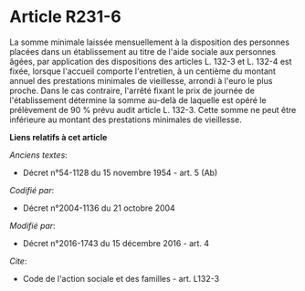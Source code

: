 # Article R231-6

La somme minimale laissée mensuellement à la disposition des personnes placées dans un établissement au titre de l'aide
sociale aux personnes âgées, par application des dispositions des articles L. 132-3 et L. 132-4 est fixée, lorsque l'accueil
comporte l'entretien, à un centième du montant annuel des prestations minimales de vieillesse, arrondi à l'euro le plus
proche. Dans le cas contraire, l'arrêté fixant le prix de journée de l'établissement détermine la somme au-delà de laquelle
est opéré le prélèvement de 90 % prévu audit article L. 132-3. Cette somme ne peut être inférieure au montant des prestations
minimales de vieillesse.

**Liens relatifs à cet article**

_Anciens textes_:

  - Décret n°54-1128 du 15 novembre 1954 - art. 5 (Ab)

_Codifié par_:

  - Décret n°2004-1136 du 21 octobre 2004

_Modifié par_:

  - Décret n°2016-1743 du 15 décembre 2016 - art. 4

_Cite_:

  - Code de l'action sociale et des familles - art. L132-3
